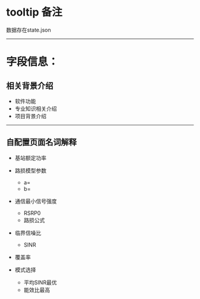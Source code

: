 # tooltip 备注  


数据存在state.json

----
# 字段信息：

## 相关背景介绍
+ 软件功能
+ 专业知识相关介绍
+ 项目背景介绍

---
## 自配置页面名词解释
+ 基站额定功率
+ 路损模型参数
	+ a=
	+ b=

+ 通信最小信号强度
	+ RSRP0
	+ 路损公式

+ 临界信噪比
	+ SINR

+ 覆盖率

+ 模式选择
	+ 平均SINR最优
	+ 能效比最高
